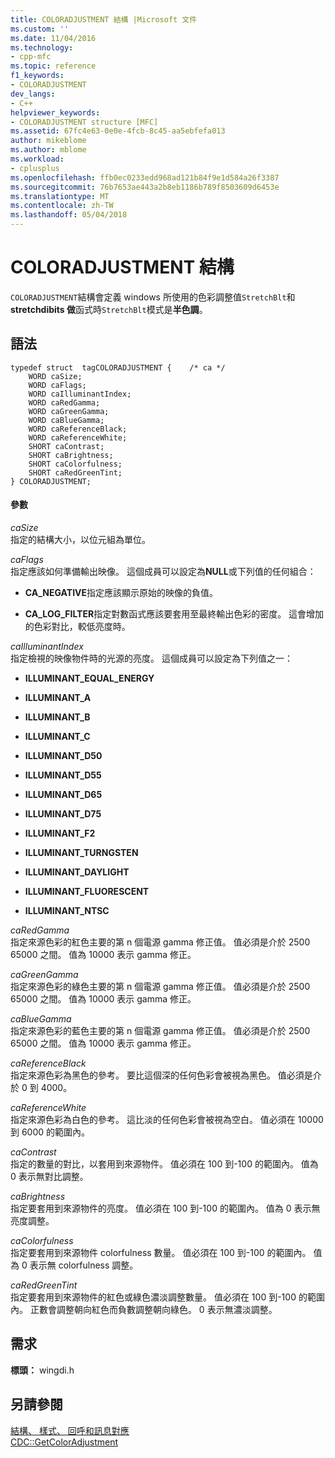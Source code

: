 ```yaml
---
title: COLORADJUSTMENT 結構 |Microsoft 文件
ms.custom: ''
ms.date: 11/04/2016
ms.technology:
- cpp-mfc
ms.topic: reference
f1_keywords:
- COLORADJUSTMENT
dev_langs:
- C++
helpviewer_keywords:
- COLORADJUSTMENT structure [MFC]
ms.assetid: 67fc4e63-0e0e-4fcb-8c45-aa5ebfefa013
author: mikeblome
ms.author: mblome
ms.workload:
- cplusplus
ms.openlocfilehash: ffb0ec0233edd968ad121b84f9e1d584a26f3387
ms.sourcegitcommit: 76b7653ae443a2b8eb1186b789f8503609d6453e
ms.translationtype: MT
ms.contentlocale: zh-TW
ms.lasthandoff: 05/04/2018
---
```

# <a name="coloradjustment-structure"></a>COLORADJUSTMENT 結構
`COLORADJUSTMENT`結構會定義 windows 所使用的色彩調整值`StretchBlt`和**stretchdibits 做**函式時`StretchBlt`模式是**半色調**。  
  
## <a name="syntax"></a>語法  
  
```  
typedef struct  tagCOLORADJUSTMENT {    /* ca */  
    WORD caSize;  
    WORD caFlags;  
    WORD caIlluminantIndex;  
    WORD caRedGamma;  
    WORD caGreenGamma;  
    WORD caBlueGamma;  
    WORD caReferenceBlack;  
    WORD caReferenceWhite;  
    SHORT caContrast;  
    SHORT caBrightness;  
    SHORT caColorfulness;  
    SHORT caRedGreenTint;  
} COLORADJUSTMENT;  
```  
  
#### <a name="parameters"></a>參數  
 *caSize*  
 指定的結構大小，以位元組為單位。  
  
 *caFlags*  
 指定應該如何準備輸出映像。 這個成員可以設定為**NULL**或下列值的任何組合：  
  
- **CA_NEGATIVE**指定應該顯示原始的映像的負值。  
  
- **CA_LOG_FILTER**指定對數函式應該要套用至最終輸出色彩的密度。 這會增加的色彩對比，較低亮度時。  
  
 *caIlluminantIndex*  
 指定檢視的映像物件時的光源的亮度。 這個成員可以設定為下列值之一：  
  
- **ILLUMINANT_EQUAL_ENERGY**  
  
- **ILLUMINANT_A**  
  
- **ILLUMINANT_B**  
  
- **ILLUMINANT_C**  
  
- **ILLUMINANT_D50**  
  
- **ILLUMINANT_D55**  
  
- **ILLUMINANT_D65**  
  
- **ILLUMINANT_D75**  
  
- **ILLUMINANT_F2**  
  
- **ILLUMINANT_TURNGSTEN**  
  
- **ILLUMINANT_DAYLIGHT**  
  
- **ILLUMINANT_FLUORESCENT**  
  
- **ILLUMINANT_NTSC**  
  
 *caRedGamma*  
 指定來源色彩的紅色主要的第 n 個電源 gamma 修正值。 值必須是介於 2500 65000 之間。 值為 10000 表示 gamma 修正。  
  
 *caGreenGamma*  
 指定來源色彩的綠色主要的第 n 個電源 gamma 修正值。 值必須是介於 2500 65000 之間。 值為 10000 表示 gamma 修正。  
  
 *caBlueGamma*  
 指定來源色彩的藍色主要的第 n 個電源 gamma 修正值。 值必須是介於 2500 65000 之間。 值為 10000 表示 gamma 修正。  
  
 *caReferenceBlack*  
 指定來源色彩為黑色的參考。 要比這個深的任何色彩會被視為黑色。 值必須是介於 0 到 4000。  
  
 *caReferenceWhite*  
 指定來源色彩為白色的參考。 這比淡的任何色彩會被視為空白。 值必須在 10000 到 6000 的範圍內。  
  
 *caContrast*  
 指定的數量的對比，以套用到來源物件。 值必須在 100 到-100 的範圍內。 值為 0 表示無對比調整。  
  
 *caBrightness*  
 指定要套用到來源物件的亮度。 值必須在 100 到-100 的範圍內。 值為 0 表示無亮度調整。  
  
 *caColorfulness*  
 指定要套用到來源物件 colorfulness 數量。 值必須在 100 到-100 的範圍內。 值為 0 表示無 colorfulness 調整。  
  
 *caRedGreenTint*  
 指定要套用到來源物件的紅色或綠色濃淡調整數量。 值必須在 100 到-100 的範圍內。 正數會調整朝向紅色而負數調整朝向綠色。 0 表示無濃淡調整。  
  
## <a name="requirements"></a>需求  
 **標頭：** wingdi.h  
  
## <a name="see-also"></a>另請參閱  
 [結構、 樣式、 回呼和訊息對應](../../mfc/reference/structures-styles-callbacks-and-message-maps.md)   
 [CDC::GetColorAdjustment](../../mfc/reference/cdc-class.md#getcoloradjustment)


